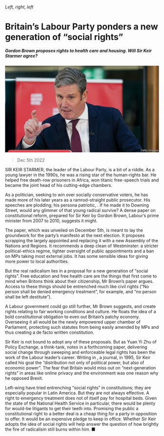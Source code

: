 ###### Left, right, left

# Britain’s Labour Party ponders a new generation of “social rights” 

##### Gordon Brown proposes rights to health care and housing. Will Sir Keir Starmer agree? 

![image](images/20221210_BRP501.jpg) 

> Dec 5th 2022 


SIR KEIR STARMER, the leader of the Labour Party, is a bit of a riddle. As a young lawyer in the 1990s, he was a rising star of the human-rights bar. He helped free death-row prisoners in Africa, won titanic free-speech trials and became the joint head of his cutting-edge chambers. 

As a politician, seeking to win over socially conservative voters, he has made more of his later years as a ramrod-straight public prosecutor. His speeches are plodding; his persona patriotic, . If he made it to Downing Street, would any glimmer of that young radical survive? A dense paper on constitutional reform, prepared for Sir Keir by Gordon Brown, Labour’s prime minister from 2007 to 2010, suggests it might. 

The paper, which was unveiled on December 5th, is meant to lay the groundwork for the party’s manifesto at the next election. It proposes scrapping the largely appointed  and replacing it with a new Assembly of the Nations and Regions. It recommends a deep clean of Westminster: a stricter political-ethics regime, tighter oversight of public appointments and a ban on MPs taking most external jobs. It has some sensible ideas for giving more power to local authorities. 

But the real radicalism lies in a proposal for a new generation of “social rights”. Free education and free health care are the things that first come to mind when Britons think about their citizenship, Mr Brown’s paper argues. Access to these things should be entrenched much like civil rights (“No person shall be denied emergency treatment”, for example, and “no person shall be left destitute”). 

A Labour government could go still further, Mr Brown suggests, and create rights relating to fair working conditions and culture. He floats the idea of a bold constitutional obligation to even out Britain’s patchy economy. Overseeing it all would be the newly empowered upper chamber of Parliament, protecting such statutes from being easily amended by MPs and thus creating a de facto written constitution. 

Sir Keir is not bound to adopt any of these proposals. But as Yuan Yi Zhu of Policy Exchange, a think-tank, notes in a forthcoming paper, delivering social change through sweeping and enforceable legal rights has been the work of the Labour leader’s career. Writing in , a journal, in 1995, Sir Keir called his goal the “distribution not only of political power, but also of economic power”. The fear that Britain would miss out on “next-generation rights” in areas like online privacy and the environment was one reason why he opposed Brexit. 

Left-wing  have tried entrenching “social rights” in constitutions; they are especially popular in Latin America. But they are not always effective. A right to emergency treatment does not of itself pay for hospital beds. Given the state of the National Health Service in particular, there would be plenty for would-be litigants to get their teeth into. Promising the public a constitutional right to a better deal is a cheap thing for a party in opposition to offer. It would be an expensive pledge to keep in office. Whether Sir Keir adopts the idea of social rights will help answer the question of how brightly the fire of radicalism still burns within him. ■

